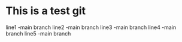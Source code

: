 # This is a test git
line1 -main branch
line2 -main branch
line3 -main branch
line4 -main branch
line5 -main branch
